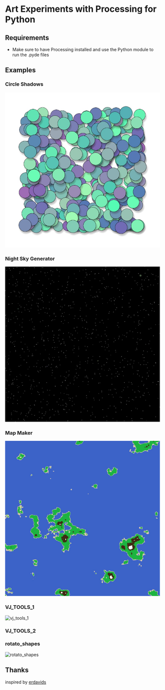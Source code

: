 # Art Experiments with Processing for Python

## Requirements

* Make sure to have Processing installed and use the Python module to run the .pyde files

## Examples

### Circle Shadows
![circle_shadows](circle_shadow_experiment/circle_shadows.jpg)

### Night Sky Generator
![night_sky](night_sky/night_sky.jpg)

### Map Maker
![archipelago_map](map_maker/map.jpg)

### VJ_TOOLS_1
![vj_tools_1](VJ_Tools_1/vj_tools_1.gif)

### VJ_TOOLS_2

### rotato_shapes
![rotato_shapes](rotato_shapes/rotato_shapes.gif)

## Thanks

inspired by [erdavids](https://github.com/erdavids)
